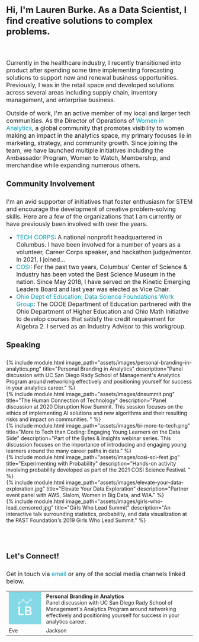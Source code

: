 <h3 style="font-size:24px;">
  Hi, I'm Lauren Burke. As a Data Scientist, I find creative solutions to complex problems.
</h3>

<div style="line-height:20px;"><br></div>

<p style="font-size:16px;">
Currently in the healthcare industry, I recently transitioned into product after spending some time implementing forecasting solutions to support new and renewal business opportunities. Previously, I was in the retail space and developed solutions across several areas including supply chain, inventory management, and enterprise business. 
</p>

<p style="font-size:16px;">
Outside of work, I'm an active member of my local and larger tech communities. As the Director of Operations of <a href="https://womeninanalytics.com" style="text-decoration: none; color:#039fb9">Women in Analytics</a>, a global community that promotes visibility to women making an impact in the analytics space, my primary focuses lie in marketing, strategy, and community growth. Since joining the team, we have launched multiple initiatives including the Ambassador Program, Women to Watch, Membership, and merchandise while expanding numerous others.
</p>

<h4 style="font-size:20px;">
Community Involvement
</h4>

<p style="font-size:16px;"> I'm an avid supporter of initiatives that foster enthusiasm for STEM and encourage the development of creative problem-solving skills. Here are a few of the organizations that I am currently or have previously been involved with over the years. </p>
  
<p style="font-size:16px;">
  <ul style="font-size:16px;">
    <li style="font-size:16px;"><a href="https://techcorps.org/" style="text-decoration: none; color:#039fb9">TECH CORPS</a>: A national nonprofit headquartered in Columbus. I have been involved for a number of years as a volunteer, Career Corps speaker, and hackathon judge/mentor. In 2021, I joined...</li>
    <li style="font-size:16px;"><a href="https://cosi.org/"  style="text-decoration: none; color:#039fb9">COSI</a>: For the past two years, Columbus' Center of Science & Industry has been voted the Best Science Museum in the nation. Since May 2018, I have served on the Kinetic Emerging Leaders Board and last year was elected as Vice Chair.</li>
    <li style="font-size:16px;"><a href="http://education.ohio.gov/Topics/Learning-in-Ohio/Mathematics/Resources-for-Mathematics/Math-Pathways/Data-Science-Foundations"  style="text-decoration: none; color:#039fb9">Ohio Dept of Education, Data Science Foundations Work Group</a>: The ODOE Department of Education partnered with the Ohio Department of Higher Education and Ohio Math Initiative to develop courses that satisfy the credit requirement for Algebra 2. I served as an Industry Advisor to this workgroup.</li>
  </ul>
</p>

<h4 style="font-size:20px;">
Speaking
</h4>
{% include module.html image_path="assets/images/personal-branding-in-analytics.png" title="Personal Branding in Analytics" description="Panel discussion with UC San Diego Rady School of Management's Analytics Program around networking effectively and positioning yourself for success in your analytics career." %}
<br>
{% include module.html image_path="assets/images/dnsummit.png" title="The Human Connection of Technology" description="Panel discussion at 2020 Disruption Now Summit. This session focuses on the ethics of implementing AI solutions and new algorithms and their resulting risks and impact on communities. " %}
<br>
{% include module.html image_path="assets/images/bi-more-to-tech.png" title="More to Tech than Coding: Engaging Young Learners on the Data Side" description="Part of the Bytes & Insights webinar series. This discussion focuses on the importance of introducing and engaging young learners around the many career paths in data." %}
<br>
{% include module.html image_path="assets/images/cosi-sci-fest.jpg" title="Experimenting with Probability" description="Hands-on activity involving probability developed as part of the 2021 COSI Science Festival. " %}
<br>
{% include module.html image_path="assets/images/elevate-your-data-exploration.jpg" title="Elevate Your Data Exploration" description="Partner event panel with AWS, Slalom, Women in Big Data, and WIA." %}
<br>
{% include module.html image_path="assets/images/girls-who-lead_censored.jpg" title="Girls Who Lead Summit" description="An interactive talk surrounding statistics, probability, and data visualization at the PAST Foundation's 2019 Girls Who Lead Summit." %}


<br> <br>

<h4 style="font-size:20px;">
Let's Connect!
</h4>
<p style="font-size:16px;">
  Get in touch via <a href="mailto:laurenemilyburke17@gmail.com" style="text-decoration: none; color:#039fb9">email</a> or any of the social media channels linked below.
</p>

<table style="width:100%">
  <tr>
    <td style="width:20%"><img src="assets/images/LB.png" alt="Flowers in Chania"></td>
    <td><b>Personal Branding in Analytics</b><br>Panel discussion with UC San Diego Rady School of Management's Analytics Program around networking effectively and positioning yourself for success in your analytics career.</td>
  </tr>
  <tr>
    <td>Eve</td>
    <td>Jackson</td>
  </tr>
</table>
